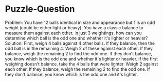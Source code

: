 # Puzzle-Question
Problem: You have 12 balls identical in size and appearance but 1 is an odd weight (could be either light or heavy). You have a classic balance to measure them against each other. In just 3 weightings, how can you determine which ball is the odd one and whether it's lighter or heavier?
Solution:
First, weigh 4 balls against 4 other balls.
If they balance, then the odd ball is in the remaining 4. Weigh 2 of these against each other. If they balance, weigh the remaining 2 to find the odd one. If they don't balance, you know which is the odd one and whether it's lighter or heavier.
If the first weighing doesn't balance, take the 4 balls that were lighter. Weigh 2 against each other. If they balance, weigh the remaining 2 to find the odd one. If they don't balance, you know which is the odd one and it's lighter.
